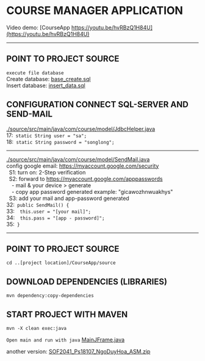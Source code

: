 # COURSE MANAGER APPLICATION
Video demo: [CourseApp https://youtu.be/hvRBzQ1H84U](https://youtu.be/hvRBzQ1H84U)
<hr/>

## POINT TO PROJECT SOURCE
`execute file database` <br/>
Create database: [base_create.sql](./database/base_create.sql)<br/>
Insert database: [insert_data.sql](./database/insert_data.sql)<br/>
## CONFIGURATION CONNECT SQL-SERVER AND SEND-MAIL
[./source/src/main/java/com/course/model/JdbcHelper.java](./source/src/main/java/com/course/model/JdbcHelper.java)<br/>
17:&ensp;`static String user = "sa";`<br/>
18:&ensp;`static String password = "songlong";`<hr/>

[./source/src/main/java/com/course/model/SendMail.java](./source/src/main/java/com/course/model/SendMail.java)<br/>
config google email: https://myaccount.google.com/security<br/>
&ensp;S1: turn on: 2-Step verification<br/>
&ensp;S2: forward to https://myaccount.google.com/apppasswords<br/>
&ensp;&ensp;- mail & your device > generate<br/>
&ensp;&ensp;- copy app password generated example: "gicawozhnwuakhys"<br/>
&ensp;S3: add your mail and app-password generated<br/>
32:&ensp;`public SendMail() {`<br/>
33:&ensp;&ensp;`this.user = "[your mail]";`<br/>
34:&ensp;&ensp;`this.pass = "[app - password]";`<br/>
35:&ensp;`}`<hr/>

## POINT TO PROJECT SOURCE
```
cd ..[project location]/CourseApp/source
```
## DOWNLOAD DEPENDENCIES (LIBRARIES)
```
mvn dependency:copy-dependencies
```
## START PROJECT WITH MAVEN
```
mvn -X clean exec:java
```
`Open main and run with java`
[MainJFrame.java](./source/src/main/java/com/course/views/MainJFrame.java)

another version: [SOF2041_Ps18107_NgoDuyHoa_ASM.zip](https://drive.google.com/file/d/10C78WYRB8Ez_CW1M9lJpGZRokmyEvN6g/view?usp=sharing)

